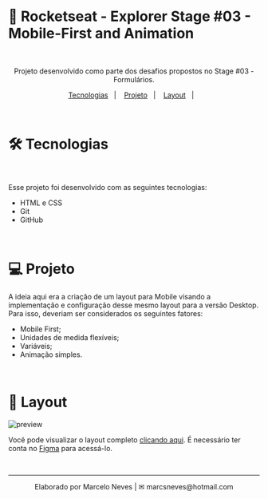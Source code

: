 
</br>
</br>

# 🚀 Rocketseat - Explorer Stage #03 - Mobile-First and Animation

</br>


<p align="center">
Projeto desenvolvido como parte dos desafios propostos no Stage #03 - Formulários.
</p>

<p align="center">
  <a href="#-tecnologias">Tecnologias</a>&nbsp;&nbsp;&nbsp;|&nbsp;&nbsp;&nbsp;
  <a href="#-projeto">Projeto</a>&nbsp;&nbsp;&nbsp;|&nbsp;&nbsp;&nbsp;
  <a href="#-layout">Layout</a>&nbsp;&nbsp;&nbsp;|&nbsp;&nbsp;&nbsp;
</p>

<br>

# 🛠 Tecnologias
</br>

Esse projeto foi desenvolvido com as seguintes tecnologias:

- HTML e CSS
- Git
- GitHub

</br>

# 💻 Projeto

A ideia aqui era a criação de um layout para Mobile visando a implementação e configuração desse mesmo layout para a versão Desktop. Para isso, deveriam ser considerados os seguintes fatores:

* Mobile First;
* Unidades de medida flexíveis;
* Variáveis;
* Animação simples.

</br>

# 🔖 Layout

![preview](/github/preview.pgn.PNG)


Você pode visualizar o layout completo [clicando aqui](https://www.figma.com/file/Z8MWHA00GSsRDJjGjrtl8p/Stage-03---Mobile-First-(Copy)?node-id=0%3A1&t=LctupSSTWmPhFkSP-0). É necessário ter conta no [Figma](https://figma.com) para acessá-lo.

</br>

---
<p align="center">
  Elaborado por Marcelo Neves | ✉ marcsneves@hotmail.com
</p> 
